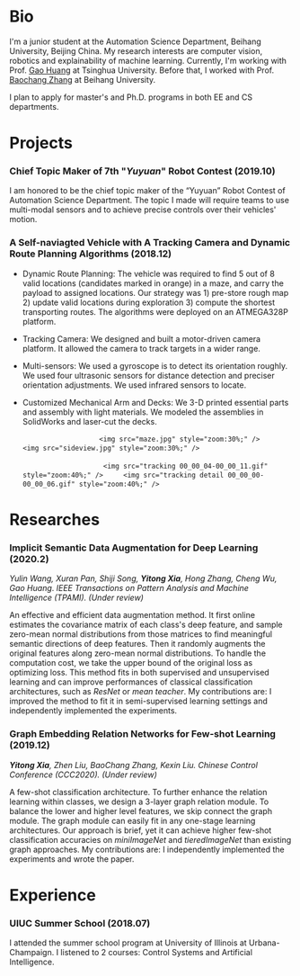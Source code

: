 # Bio 
I'm a junior student at the Automation Science Department, Beihang University, Beijing China. My research interests are computer vision, robotics and explainability of machine learning. Currently, I'm working with Prof. [Gao Huang](http://www.gaohuang.net/) at Tsinghua University. Before that, I worked with Prof. [Baochang Zhang](https://scholar.google.co.jp/citations?user=WH0J_34AAAAJ&hl=en&oi=ao) at Beihang University.

I plan to apply for master's and Ph.D. programs in both EE and CS departments.


# Projects

### Chief Topic Maker of 7th "_Yuyuan_" Robot Contest  (2019.10)

I am honored to be the chief topic maker of the “Yuyuan” Robot Contest of Automation Science Department. The topic I made will require teams to use multi-modal sensors and to achieve precise controls over their vehicles' motion.



### A Self-naviagted Vehicle with A Tracking Camera  and Dynamic Route Planning  Algorithms (2018.12)

-   Dynamic Route Planning: The vehicle was required to find 5 out of 8 valid locations (candidates marked in orange) in a maze, and carry the payload to assigned locations. Our strategy was 1) pre-store rough map 2) update valid locations during exploration 3) compute the shortest transporting routes. The algorithms were deployed on an ATMEGA328P platform.

-   Tracking Camera: We designed and built a motor-driven camera platform. It allowed the camera to track targets in a wider range.

-   Multi-sensors: We used a gyroscope is to detect its orientation roughly. We used four ultrasonic sensors for distance detection and preciser orientation adjustments. We used infrared sensors to locate.

-   Customized Mechanical Arm and Decks: We 3-D printed essential parts and assembly with light materials. We modeled the assemblies in SolidWorks and laser-cut the decks.

                           <img src="maze.jpg" style="zoom:30%;" />     <img src="sideview.jpg" style="zoom:30%;" />

                            <img src="tracking 00_00_04-00_00_11.gif" style="zoom:40%;" />     <img src="tracking detail 00_00_00-00_00_06.gif" style="zoom:40%;" />

# Researches

### Implicit Semantic Data Augmentation for Deep Learning (2020.2)

*Yulin Wang, Xuran Pan, Shiji Song, **Yitong Xia**, Hong Zhang, Cheng Wu, Gao Huang*. *IEEE Transactions on Pattern Analysis and Machine Intelligence (TPAMI). (Under review)*

An effective and efficient data augmentation method. It first online estimates the covariance matrix of each class's deep feature, and sample zero-mean normal distributions from those matrices to find meaningful semantic directions of deep features. Then it randomly augments the original features along zero-mean normal distributions. To handle the computation cost, we take the upper bound of the original loss as optimizing loss. This method fits in both supervised and unsupervised learning and can improve performances of classical classification architectures, such as *ResNet* or *mean teacher*. My contributions are: I improved the method to fit it in semi-supervised learning settings and independently implemented the experiments.



### Graph Embedding Relation Networks for Few-shot Learning (2019.12)

_**Yitong Xia**, Zhen Liu, BaoChang Zhang, Kexin Liu. Chinese Control Conference (CCC2020). (Under review)_

A few-shot classification architecture. To further enhance the relation learning within classes, we design a 3-layer graph relation module. To balance the lower and higher level features, we skip connect the graph module. The graph module can easily fit in any one-stage learning architectures. Our approach is brief, yet it can achieve higher few-shot classification accuracies on _miniImageNet_ and _tieredImageNet_ than existing graph approaches. My contributions are: I independently implemented the experiments and wrote the paper.

# Experience

### UIUC Summer School (2018.07)

I attended the summer school program at University of Illinois at Urbana-Champaign. I listened to 2 courses: Control Systems and Artificial Intelligence.

